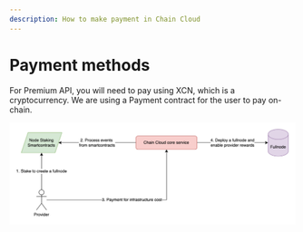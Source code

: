 ```yaml
---
description: How to make payment in Chain Cloud
---
```


# Payment methods

<!-- Changed by Ozren -->
<!-- Chain Cloud provides 2 RPC services: -->
<!-- 
* Standard API: Free and instant access to our range of Standard APIs. [_Read more_](../rpc-services/standard-api.md)
* Premium API: Sign up to our Premium Plan with a minimum deposit of 100,000 XCN/month and get access to powerful features. [_Read more_](../rpc-services/premium-api/premium-api.md) -->

For Premium API, you will need to pay using XCN, which is a cryptocurrency. We are using a Payment contract for the user to pay on-chain.&#x20;

![Staking and make payment to deploy a fullnode](../../../static/img/staking-and-payment.png)
